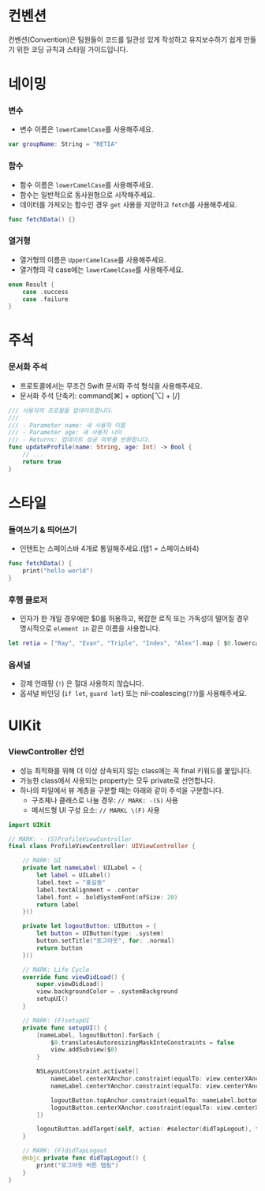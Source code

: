 # 컨벤션
컨벤션(Convention)은 팀원들이 코드를 일관성 있게 작성하고 유지보수하기 쉽게 만들기 위한 코딩 규칙과 스타일 가이드입니다.   

# 네이밍

### 변수
- 변수 이름은 `lowerCamelCase`를 사용해주세요.
```swift
var groupName: String = "RETIA"
```

### 함수
- 함수 이름은 `lowerCamelCase`를 사용해주세요.
- 함수는 일반적으로 동사원형으로 시작해주세요.
- 데이터를 가져오는 함수인 경우 `get` 사용을 지양하고 `fetch`를 사용해주세요.
```swift
func fetchData() {}
```

### 열거형
- 열거형의 이름은 `UpperCamelCase`를 사용해주세요.
- 열거형의 각 case에는 `lowerCamelCase`를 사용해주세요.
```swift
enum Result {
    case .success
    case .failure
}
```

# 주석

### 문서화 주석
- 프로토콜에서는 무조건 Swift 문서화 주석 형식을 사용해주세요.
- 문서화 주석 단축키: command[⌘] + option[⌥] + [/]
```swift
/// 사용자의 프로필을 업데이트합니다.
///
/// - Parameter name: 새 사용자 이름
/// - Parameter age: 새 사용자 나이
/// - Returns: 업데이트 성공 여부를 반환합니다.
func updateProfile(name: String, age: Int) -> Bool {
    // ...
    return true
}
```

# 스타일

### 들여쓰기 & 띄어쓰기
- 인텐트는 스페이스바 4개로 통일해주세요.(탭1 = 스페이스바4)
```swift
func fetchData() {
    print("hello world")
}
```

### 후행 클로저
- 인자가 한 개일 경우에만 $0를 허용하고, 복잡한 로직 또는 가독성이 떨어질 경우 명시적으로 `element in` 같은 이름을 사용합니다.
```swift
let retia = ["Ray", "Evan", "Triple", "Index", "Alex"].map { $0.lowercased() }
```

### 옵셔널
- 강제 언래핑 (`!`) 은 절대 사용하지 않습니다.
- 옵셔널 바인딩 (`if let`, `guard let`) 또는 nil-coalescing(`??`)를 사용해주세요.

# UIKit

### ViewController 선언
- 성능 최적화를 위해 더 이상 상속되지 않는 class에는 꼭 final 키워드를 붙입니다.
- 가능한 class에서 사용되는 property는 모두 private로 선언합니다.
- 하나의 파일에서 뷰 계층을 구분할 때는 아래와 같이 주석을 구분합니다.
    - 구조체나 클래스로 나눌 경우: `// MARK: -(S)` 사용
    - 메서드형 UI 구성 요소: `// MARKL \(F)` 사용
```swift
import UIKit

// MARK: - (S)ProfileViewController
final class ProfileViewController: UIViewController {

    // MARK: UI
    private let nameLabel: UILabel = {
        let label = UILabel()
        label.text = "홍길동"
        label.textAlignment = .center
        label.font = .boldSystemFont(ofSize: 20)
        return label
    }()

    private let logoutButton: UIButton = {
        let button = UIButton(type: .system)
        button.setTitle("로그아웃", for: .normal)
        return button
    }()

    // MARK: Life Cycle
    override func viewDidLoad() {
        super.viewDidLoad()
        view.backgroundColor = .systemBackground
        setupUI()
    }

    // MARK: (F)setupUI
    private func setupUI() {
        [nameLabel, logoutButton].forEach {
            $0.translatesAutoresizingMaskIntoConstraints = false
            view.addSubview($0)
        }

        NSLayoutConstraint.activate([
            nameLabel.centerXAnchor.constraint(equalTo: view.centerXAnchor),
            nameLabel.centerYAnchor.constraint(equalTo: view.centerYAnchor, constant: -20),

            logoutButton.topAnchor.constraint(equalTo: nameLabel.bottomAnchor, constant: 16),
            logoutButton.centerXAnchor.constraint(equalTo: view.centerXAnchor)
        ])

        logoutButton.addTarget(self, action: #selector(didTapLogout), for: .touchUpInside)
    }

    // MARK: (F)didTapLogout
    @objc private func didTapLogout() {
        print("로그아웃 버튼 탭됨")
    }
}

```
